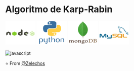 # Algoritmo de Karp-Rabin

<!--   <img src="https://raw.githubusercontent.com/devicons/devicon/master/icons/webpack/webpack-original-wordmark.svg" alt="gulp" width="65" height="45" /> -->
  <img src="https://raw.githubusercontent.com/devicons/devicon/master/icons/nodejs/nodejs-original-wordmark.svg" alt="nodejs" width="95" height="75" />
  <img src="https://raw.githubusercontent.com/devicons/devicon/master/icons/python/python-original-wordmark.svg" alt="python" width="95" height="75" />
  <img src="https://raw.githubusercontent.com/devicons/devicon/master/icons/mongodb/mongodb-original-wordmark.svg" alt="mongodb" width="95" height="75" />
  <img src="https://raw.githubusercontent.com/devicons/devicon/master/icons/mysql/mysql-original-wordmark.svg" alt="mysql" width="95" height="75" />
<!--   <img src="https://raw.githubusercontent.com/devicons/devicon/master/icons/redis/redis-original-wordmark.svg" alt="redis" width="25" height="25" />
  <img src="https://raw.githubusercontent.com/devicons/devicon/master/icons/nginx/nginx-original.svg" alt="nginx" width="25" height="25" />
  <img src="https://devicons.github.io/devicon/devicon.git/icons/docker/docker-original-wordmark.svg" alt="Docker" width="25" height="25" /> -->
</p>

<img align="center" src="https://user-images.githubusercontent.com/73097560/115834477-dbab4500-a447-11eb-908a-139a6edaec5c.gif" alt="javascript" width="1000"/>
<!--  <img src="https://github.com/DHANOLA/DHANOLA/raw/output/github-contribution-grid-snake.svg" alt="snake"> -->

⭐️ From [@Zelechos](https://github.com/Zelechos)

